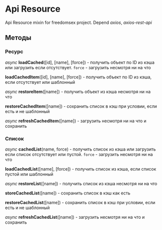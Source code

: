 # Api Resource

Api Resource mixin for freedomsex project. Depend _axios_, _axios-rest-api_

## Методы

### Ресурс

_async_ **loadCached**([id], [name], [force]) - получить объект по ID из кэша или загрузить если отсутствует. `force` - загрузить несмотря ни на что

**loadCachedItem**([id], [name], [force]) - получить объект по ID из кэша, если отсутствует или шаблонный

_async_ **restoreItem**([name]) - получить объект из кэша несмотря ни на что

**restoreCachedItem**([name]) - сохранить список в кэш при условии, если есть и не шаблонный  

_async_ **refreshCachedItem**([name]) - загрузить несмотря ни на что и сохранить

### Список

_async_ **cachedList**(name, force) - получить список из кэша или загрузить если список отсутствует или пустой. `force` - загрузить несмотря ни на что

**loadCachedList**([name], [force]) - получить список из кэша, если список пустой или шаблонный

_async_ **restoreList**([name]) - получить список из кэша несмотря ни на что

**storeCachedList**([name]) - сохранить список в кэш как есть  

**restoreCachedList**([name]) - сохранить список в кэш при условии, если есть и не шаблонный  

_async_ **refreshCachedList**([name]) - загрузить несмотря ни на что и сохранить

